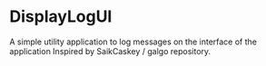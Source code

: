 # DisplayLogUI
A simple utility application to log messages on the interface of the application Inspired by SaikCaskey / galgo repository. 
